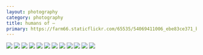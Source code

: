```yaml
---
layout: photography
category: photography
title: humans of —
primary: https://farm66.staticflickr.com/65535/54069411006_ebe83ce371_b.jpg
---
```


<div class="gallery">
  <div class="row">
    <div class="column">
      <img src="https://farm66.staticflickr.com/65535/54069411006_ebe83ce371_b.jpg">
      <img src="https://farm66.staticflickr.com/65535/54064641374_bb9645184b_b.jpg">
      <img src="https://farm66.staticflickr.com/65535/54064573138_38c3fbc9fd_b.jpg">
      <img src="https://farm66.staticflickr.com/65535/54071926241_ecd60feaed_b.jpg">
      <img src="https://farm66.staticflickr.com/65535/54064777105_0af60ee7b1_b.jpg">
      <img src="https://farm66.staticflickr.com/65535/54064641429_f3c0d485cc_b.jpg">
      <img src="https://farm66.staticflickr.com/65535/54071238392_6ef83fdf89_b.jpg">
      <img src="https://farm66.staticflickr.com/65535/54072448544_9968fec41f_b.jpg">
      <img src="https://farm66.staticflickr.com/65535/54072572615_49a0fd8d7d_b.jpg">
      <img src="https://farm66.staticflickr.com/65535/54072373473_185f507676_b.jpg">
      <img src="https://farm66.staticflickr.com/65535/54072448424_09ea6b94d8_b.jpg">
      <img src="https://farm66.staticflickr.com/65535/54076001406_a5ae4fc6b5_b.jpg">
    </div>
  </div>
</div>
